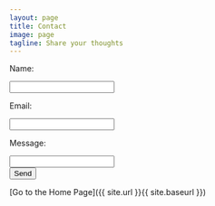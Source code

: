 ```yaml
---
layout: page
title: Contact
image: page
tagline: Share your thoughts  
---
```


<form id="formaction" method="POST">
    <p>Name: </p><input type="text" name="name"><br />
    <p>Email: </p><input type="email" name="email"><br />
    <p>Message: </p><input type="message" name="message"><br />
    <input type="text" name="_gotcha" style="display:none" />
    <input type="submit" value="Send">
</form>
<script>
    var contactform =  document.getElementById('formaction');
    contactform.setAttribute('action', '//formspree.io/' + 'corypruce' + '@' + 'gmail' + '.' + 'com');
</script>

[Go to the Home Page]({{ site.url }}{{ site.baseurl }})
